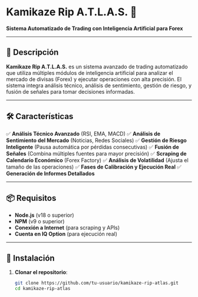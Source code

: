 # Kamikaze Rip A.T.L.A.S. 🚀

**Sistema Automatizado de Trading con Inteligencia Artificial para Forex**

---

## 📌 Descripción
**Kamikaze Rip A.T.L.A.S.** es un sistema avanzado de trading automatizado que utiliza múltiples módulos de inteligencia artificial para analizar el mercado de divisas (Forex) y ejecutar operaciones con alta precisión. El sistema integra análisis técnico, análisis de sentimiento, gestión de riesgo, y fusión de señales para tomar decisiones informadas.

---

## 🛠️ Características
✅ **Análisis Técnico Avanzado** (RSI, EMA, MACD)
✅ **Análisis de Sentimiento del Mercado** (Noticias, Redes Sociales)
✅ **Gestión de Riesgo Inteligente** (Pausa automática por pérdidas consecutivas)
✅ **Fusión de Señales** (Combina múltiples fuentes para mayor precisión)
✅ **Scraping de Calendario Económico** (Forex Factory)
✅ **Análisis de Volatilidad** (Ajusta el tamaño de las operaciones)
✅ **Fases de Calibración y Ejecución Real**
✅ **Generación de Informes Detallados**

---

## 📦 Requisitos
- **Node.js** (v18 o superior)
- **NPM** (v9 o superior)
- **Conexión a Internet** (para scraping y APIs)
- **Cuenta en IQ Option** (para ejecución real)

---

## 🔧 Instalación

1. **Clonar el repositorio**:
   ```bash
   git clone https://github.com/tu-usuario/kamikaze-rip-atlas.git
   cd kamikaze-rip-atlas
